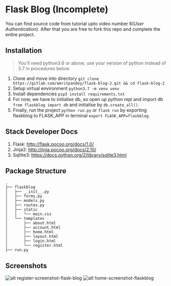 # Flask Blog (Incomplete)
You can find source code from tutorial upto video number 6(*User Authentication*). After that you are free to fork this repo and complete the entire project.

## Installation 
> You'll need python3.6 or above, use your version of python instead of 3.7 in procedures below.
1. Clone and move into directory `git clone https://gitlab.com/amritpandey/flask-blog-2.git && cd flask-blog-2`
2. Setup virtual environment `python3.7 -m venv venv`
3. Install dependencies `pip3 install requirements.txt`
4. For now, we have to initialise db, so open up python repl and import db `from flaskblog import db` and initialise by `db.create_all()`.
5. Finally, run the project `python run.py` or `flask run` by exporting flaskblog to FLASK_APP in terminal `export FLASK_APP=flaskblog`.

## Stack Developer Docs
1. Flask: http://flask.pocoo.org/docs/1.0/
2. Jinja2: http://jinja.pocoo.org/docs/2.10/
3. Sqllite3: https://docs.python.org/2/library/sqlite3.html

## Package Structure
```
.
├── flaskblog
│   ├── __init__.py
│   ├── forms.py
│   ├── models.py
│   ├── routes.py
│   ├── static
│   │   └── main.css
│   └── templates
│       ├── about.html
│       ├── account.html
│       ├── home.html
│       ├── layout.html
│       ├── login.html
│       └── register.html
├── run.py
```

## Screenshots
![alt register-screenshot-flask-blog](https://i.imgur.com/81QK8vc.jpg)
![alt home-screenshot-flaskblog](https://i.imgur.com/8cSqkiI.jpg)

